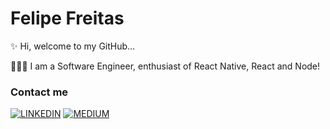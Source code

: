  # Felipe Freitas
 
✨ Hi, welcome to my GitHub...

👨🏻‍💻 I am a Software Engineer, enthusiast of React Native, React and Node!

### Contact me

[![LINKEDIN](https://img.shields.io/badge/Linkedin-black?style=for-the-badge&logo=linkedin)](https://www.linkedin.com/in/felipefreitasa)
[![MEDIUM](https://img.shields.io/badge/Medium-black?style=for-the-badge&logo=medium)](https://medium.com/@felipefreitasa)

